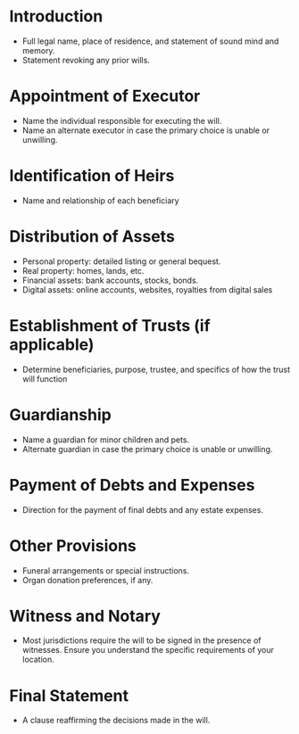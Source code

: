 
# Introduction
- Full legal name, place of residence, and statement of sound mind and memory. 
- Statement revoking any prior wills. 

# Appointment of Executor
- Name the individual responsible for executing the will.
- Name an alternate executor in case the primary choice is unable or unwilling.

# Identification of Heirs
- Name and relationship of each beneficiary

# Distribution of Assets
- Personal property: detailed listing or general bequest. 
- Real property: homes, lands, etc. 
- Financial assets: bank accounts, stocks, bonds. 
- Digital assets: online accounts, websites, royalties from digital sales

# Establishment of Trusts (if applicable)
- Determine beneficiaries, purpose, trustee, and specifics of how the trust will function

# Guardianship
- Name a guardian for minor children and pets.
- Alternate guardian in case the primary choice is unable or unwilling.

# Payment of Debts and Expenses
- Direction for the payment of final debts and any estate expenses.

# Other Provisions
- Funeral arrangements or special instructions.
- Organ donation preferences, if any. 

# Witness and Notary
- Most jurisdictions require the will to be signed in the presence of witnesses. Ensure you understand the specific requirements of your location. 

# Final Statement
- A clause reaffirming the decisions made in the will. 